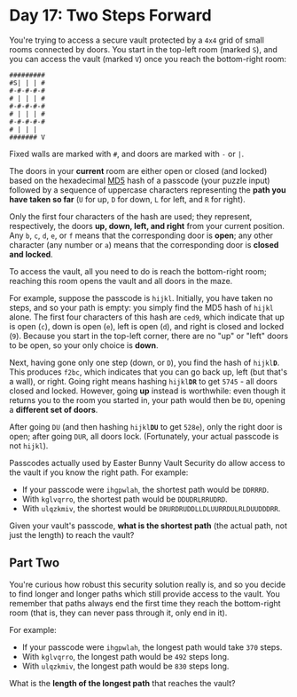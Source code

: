 # Day 17: Two Steps Forward

You're trying to access a secure vault protected by a `4x4` grid of small rooms connected by doors. You start in the top-left room (marked `S`), and you can access the vault (marked `V`) once you reach the bottom-right room:

```
#########
#S| | | #
#-#-#-#-#
# | | | #
#-#-#-#-#
# | | | #
#-#-#-#-#
# | | |  
####### V
```

Fixed walls are marked with `#`, and doors are marked with `-` or `|`.

The doors in your **current** room are either open or closed (and locked) based on the hexadecimal [MD5](https://en.wikipedia.org/wiki/MD5) hash of a passcode (your puzzle input) followed by a sequence of uppercase characters representing the **path you have taken so far** (`U` for up, `D` for down, `L` for left, and `R` for right).

Only the first four characters of the hash are used; they represent, respectively, the doors **up, down, left, and right** from your current position. Any `b`, `c`, `d`, `e`, or `f` means that the corresponding door is **open**; any other character (any number or `a`) means that the corresponding door is **closed and locked**.

To access the vault, all you need to do is reach the bottom-right room; reaching this room opens the vault and all doors in the maze.

For example, suppose the passcode is `hijkl`. Initially, you have taken no steps, and so your path is empty: you simply find the MD5 hash of `hijkl` alone. The first four characters of this hash are `ced9`, which indicate that up is open (`c`), down is open (`e`), left is open (`d`), and right is closed and locked (`9`). Because you start in the top-left corner, there are no "up" or "left" doors to be open, so your only choice is **down**.

Next, having gone only one step (down, or `D`), you find the hash of <code>hijkl**D**</code>. This produces `f2bc`, which indicates that you can go back up, left (but that's a wall), or right. Going right means hashing <code>hijkl**DR**</code> to get `5745` - all doors closed and locked. However, going **up** instead is worthwhile: even though it returns you to the room you started in, your path would then be `DU`, opening a **different set of doors**.

After going `DU` (and then hashing <code>hijkl**DU**</code> to get `528e`), only the right door is open; after going `DUR`, all doors lock. (Fortunately, your actual passcode is not `hijkl`).

Passcodes actually used by Easter Bunny Vault Security do allow access to the vault if you know the right path. For example:

* If your passcode were `ihgpwlah`, the shortest path would be `DDRRRD`.
* With `kglvqrro`, the shortest path would be `DDUDRLRRUDRD`.
* With `ulqzkmiv`, the shortest would be `DRURDRUDDLLDLUURRDULRLDUUDDDRR`.

Given your vault's passcode, **what is the shortest path** (the actual path, not just the length) to reach the vault?

## Part Two

You're curious how robust this security solution really is, and so you decide to find longer and longer paths which still provide access to the vault. You remember that paths always end the first time they reach the bottom-right room (that is, they can never pass through it, only end in it).

For example:

* If your passcode were `ihgpwlah`, the longest path would take `370` steps.
* With `kglvqrro`, the longest path would be `492` steps long.
* With `ulqzkmiv`, the longest path would be `830` steps long.

What is the **length of the longest path** that reaches the vault?
